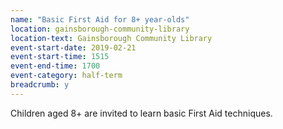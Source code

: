 ```yaml
---
name: "Basic First Aid for 8+ year-olds"
location: gainsborough-community-library
location-text: Gainsborough Community Library
event-start-date: 2019-02-21
event-start-time: 1515
event-end-time: 1700
event-category: half-term
breadcrumb: y
---
```


Children aged 8+ are invited to learn basic First Aid techniques.
